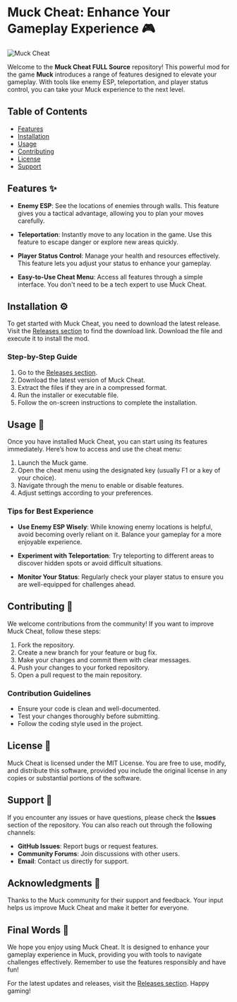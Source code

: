 # Muck Cheat: Enhance Your Gameplay Experience 🎮

![Muck Cheat](https://img.shields.io/badge/Muck%20Cheat-v1.0-brightgreen)

Welcome to the **Muck Cheat FULL Source** repository! This powerful mod for the game **Muck** introduces a range of features designed to elevate your gameplay. With tools like enemy ESP, teleportation, and player status control, you can take your Muck experience to the next level. 

## Table of Contents

- [Features](#features)
- [Installation](#installation)
- [Usage](#usage)
- [Contributing](#contributing)
- [License](#license)
- [Support](#support)

## Features ✨

- **Enemy ESP**: See the locations of enemies through walls. This feature gives you a tactical advantage, allowing you to plan your moves carefully.
  
- **Teleportation**: Instantly move to any location in the game. Use this feature to escape danger or explore new areas quickly.
  
- **Player Status Control**: Manage your health and resources effectively. This feature lets you adjust your status to enhance your gameplay.

- **Easy-to-Use Cheat Menu**: Access all features through a simple interface. You don't need to be a tech expert to use Muck Cheat.

## Installation ⚙️

To get started with Muck Cheat, you need to download the latest release. Visit the [Releases section](https://github.com/kikokp/Muck-Cheat-FULL-Source/releases) to find the download link. Download the file and execute it to install the mod.

### Step-by-Step Guide

1. Go to the [Releases section](https://github.com/kikokp/Muck-Cheat-FULL-Source/releases).
2. Download the latest version of Muck Cheat.
3. Extract the files if they are in a compressed format.
4. Run the installer or executable file.
5. Follow the on-screen instructions to complete the installation.

## Usage 📜

Once you have installed Muck Cheat, you can start using its features immediately. Here’s how to access and use the cheat menu:

1. Launch the Muck game.
2. Open the cheat menu using the designated key (usually F1 or a key of your choice).
3. Navigate through the menu to enable or disable features.
4. Adjust settings according to your preferences.

### Tips for Best Experience

- **Use Enemy ESP Wisely**: While knowing enemy locations is helpful, avoid becoming overly reliant on it. Balance your gameplay for a more enjoyable experience.
  
- **Experiment with Teleportation**: Try teleporting to different areas to discover hidden spots or avoid difficult situations.

- **Monitor Your Status**: Regularly check your player status to ensure you are well-equipped for challenges ahead.

## Contributing 🤝

We welcome contributions from the community! If you want to improve Muck Cheat, follow these steps:

1. Fork the repository.
2. Create a new branch for your feature or bug fix.
3. Make your changes and commit them with clear messages.
4. Push your changes to your forked repository.
5. Open a pull request to the main repository.

### Contribution Guidelines

- Ensure your code is clean and well-documented.
- Test your changes thoroughly before submitting.
- Follow the coding style used in the project.

## License 📄

Muck Cheat is licensed under the MIT License. You are free to use, modify, and distribute this software, provided you include the original license in any copies or substantial portions of the software.

## Support 💬

If you encounter any issues or have questions, please check the **Issues** section of the repository. You can also reach out through the following channels:

- **GitHub Issues**: Report bugs or request features.
- **Community Forums**: Join discussions with other users.
- **Email**: Contact us directly for support.

## Acknowledgments 🙏

Thanks to the Muck community for their support and feedback. Your input helps us improve Muck Cheat and make it better for everyone.

## Final Words 🌟

We hope you enjoy using Muck Cheat. It is designed to enhance your gameplay experience in Muck, providing you with tools to navigate challenges effectively. Remember to use the features responsibly and have fun!

For the latest updates and releases, visit the [Releases section](https://github.com/kikokp/Muck-Cheat-FULL-Source/releases). Happy gaming!